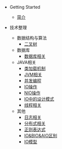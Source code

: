 - Getting Started
  - [简介](/)

- 技术整理
  - 数据结构与算法
    - [二叉树](technology/algorithm/Binary.md)
  - 数据库
    - [数据库相关](technology/database/database.md)
  - JAVA相关
    - [类加载机制](technology/java/ClassLoader.md)
    - [JVM相关](technology/java/JVM.md)
    - [并发编程](technology/java/ConcurrentCode.md)
    - [IO操作](technology/java/IO.md)
    - [NIO操作](technology/java/NIO.md)
    - [IO中的设计模式](technology/java/IODesignPattern.md)
    - [线程相关](technology/java/thread.md)
  - 其他
    - [日志相关](technology/other/log.md)
    - [分布式相关](technology/other/Distributed.md)
    - [正则表达式](technology/other/regular.md)
    - [IO&BIO&AIO区别](technology/other/XIODifference.md)
    - [IO模型](technology/other/IOModel.md)
